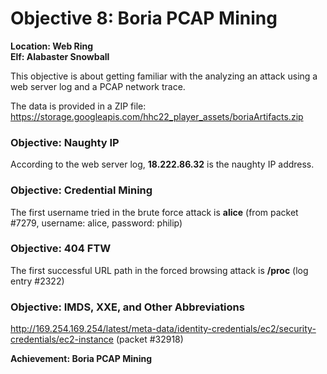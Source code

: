 
# Objective 8: Boria PCAP Mining
**Location: Web Ring**  
**Elf: Alabaster Snowball**

This objective is about getting familiar with the analyzing an attack using a web server log and a PCAP network trace.

The data is provided in a ZIP file: https://storage.googleapis.com/hhc22_player_assets/boriaArtifacts.zip

### Objective: Naughty IP
According to the web server log, **18.222.86.32** is the naughty IP address.

### Objective: Credential Mining
The first username tried in the brute force attack is **alice** (from packet #7279, username: alice, password: philip)

### Objective: 404 FTW

The first successful URL path in the forced browsing attack is **/proc** (log entry #2322)

### Objective: IMDS, XXE, and Other Abbreviations

http://169.254.169.254/latest/meta-data/identity-credentials/ec2/security-credentials/ec2-instance (packet #32918)

**Achievement: Boria PCAP Mining**
